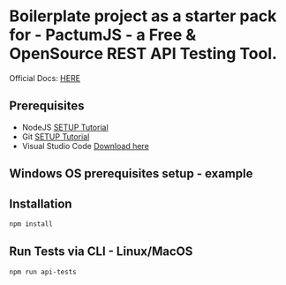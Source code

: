 # Boilerplate project as a starter pack for - PactumJS - a Free & OpenSource REST API Testing Tool.

Official Docs: [HERE](https://pactumjs.github.io/introduction/welcome.html)

## Prerequisites
- NodeJS [SETUP Tutorial](https://youtu.be/j8HZpFjPPVU)
- Git [SETUP Tutorial](https://www.youtube.com/watch?v=0XJMg1ZMSEo)
- Visual Studio Code [Download here](https://code.visualstudio.com/download)

## Windows OS prerequisites setup - example

## Installation
```sh
npm install
```

## Run Tests via CLI - Linux/MacOS
```sh
npm run api-tests
```
